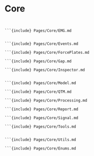 # Core

```{include} Pages/Core/Anomaly.md


```{include} Pages/Core/EMG.md


```{include} Pages/Core/Events.md

```{include} Pages/Core/ForcePlates.md

```{include} Pages/Core/Gap.md

```{include} Pages/Core/Inspector.md


```{include} Pages/Core/Model.md

```{include} Pages/Core/QTM.md

```{include} Pages/Core/Processing.md

```{include} Pages/Core/Report.md

```{include} Pages/Core/Signal.md

```{include} Pages/Core/Tools.md


```{include} Pages/Core/Utils.md

```{include} Pages/Core/Enums.md
